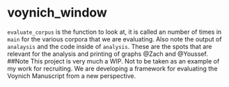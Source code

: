 # voynich_window
`evaluate_corpus` is the function to look at, it is called an number of times in `main` for the various corpora that we are evaluating. Also note the output of `analaysis` and the code inside of `analysis`. These are the spots that are relevant for the analysis and printing of graphs @Zach and @Youssef.
##Note
This project is very much a WIP. Not to be taken as an example of my work for recruiting. We are developing a framework for evaluating the Voynich Manuscript from a new perspective.
